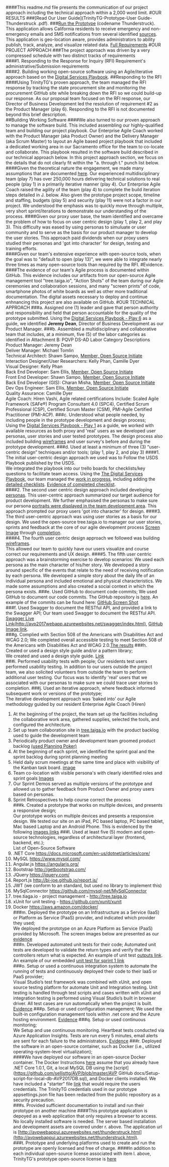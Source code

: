 ####This readme.md file presents the communication of our project approach including the technical approach within a 2,000 word limit.
#OUR RESULTS
###[Read Our User Guide](TrinityTG-Prototype-User Guide-Thunderstruck .pdf).
###[Run the Prototype](http://avpwebappui.azurewebsites.net/thunderstruck.html) (codename Thunderstruck).  This application allows California residents to receive emergency and non-emergency emails and SMS notifications from several identified [sources](https://github.com/sellisttg/AVP/blob/master/AVP%20GitHub%20docs/RFI_CDT-ADPQ-0117_-_Prototype_B_Resources.pdf).  This application is geo-location aware, provides administrators to ability publish, track, analyze, and visualize related data. [Full Requirements](https://github.com/sellisttg/AVP/blob/master/AVP%20GitHub%20docs/Prototype%20B%20Requirements.pdf)
#OUR PROJECT APPROACH
###The project approach was driven by a very compressed schedule with two distinct tracks of requirements  
####1. Responding to the Response for Inquiry (RFI) Requirement's administrative/Submission requirements  
####2. Building working open-source software using an Agile/iterative approach based on the [Digital Services Playbook](https://playbook.cio.gov/).
##Responding to the RFI
####Using TrinityTG's proven approach, the team managed the RFI response by tracking the state procurement site and monitoring the procurement GitHub site while breaking down the RFI so we could build-up our response. As our proposal team focused on the RFI response, our Director of Business Development led the resolution of requirement #2 as the Product Manager (play 6). Responding to the RFI is not documented beyond this brief description.  
##Building Working Software
####We also turned to our proven approach to manage the software build. This included assembling our highly-qualified team and building our project playbook. Our Enterprise Agile Coach worked with the Product Manager (aka Product Owner) and the Delivery Manager (aka Scrum Master) to layout an Agile based project playbook that included a dedicated working area in our Sacramento office for the team to co-locate and collaborate. This playbook resulted in the software build described in our technical approach below. In this project approach  section, we focus on the details that do not clearly fit within the "a. through t." punch list below.  
####Given the theoretical nature the engagement, we made many assumptions that are documented [here](https://github.com/sellisttg/AVP/blob/master/AVP%20GitHub%20docs/Assumptions.md). Our experienced multidisciplinary team (play 7) has over 250,000 hours delivering technical solutions to real people (play 1) in a primarily iterative manner (play 4). Our Enterprise Agile Coach raised the agility of the team (play 4) to complete the build iteration steps detailed in J. below. Also given the prototype project scope, timeline and staffing, budgets (play 5) and security (play 11) were not a factor in our project.  We understood the emphasis was to quickly move through multiple, very short sprint/iterations to demonstrate our understanding of the process. 
####Given our proxy user base, the team identified and overcame the problem of how to focus on user centric design (play 1, play 2, and play 3). This difficulty was eased by using personas to simuluate or user community and to serve as the basis for our product manager to develop the user stories. This approach paid dividends when our proxy users studied their personas and 'got into character' for design, testing and training efforts.   
####Given our team's extensive experience with open-source tools, when the goal was to "default to open (play 13)", we were able to integrate nearly three times as many open-source tools than required by the RFI. 
#Evidence.
####The evidence of our team's Agile process is documented within GitHub.  This evidence includes our artifacts from our open-source Agile management tool "tree.taiga.io", "Action Shots" of the team during our Agile ceremonies and collaboration sessions, and many "screen prints" of code, smartphone photos of white boards as well as other more traditional documentation. The digital assets necessary to deploy and continue enhnancing this project are also available on GitHub.
#OUR TECHNICAL APPROACH
###a. Assigned one (1) leader and gave that person authority and responsibility and held that person accountable for the quality of the prototype submitted. 
Using the [Digital Services Playbook - Play 6](https://playbook.cio.gov/#play6) as a guide, we identified **Jeremy Dean**, Director of Business Development as our Product Manager.
###b. Assembled a multidisciplinary and collaborative team that includes, at a minimum, five (5) of  the  labor  categories  as  identified  in  Attachment  B:  PQVP DS-AD  Labor  Category  Descriptions  
Product Manager: Jeremy Dean  
Deliver Manager: Michael Tomlin  
Technical Architect: Shawn Sampo, [Member, Open Source Initiate](https://opensource.org/)   
Interaction Designer/User Researchers: Kelly Phan, Camille Dyer  
Visual Designer: Kelly Phan  
Back End Developer: Sam Ellis, [Member, Open Source Initiate](https://opensource.org/)   
Front End Developer: Shawn Sampo,  [Member, Open Source Initiate](https://opensource.org/)   
Back End Developer (GIS): Charan Misha, [Member, Open Source Initiate](https://opensource.org/)  
Dev Ops Engineer: Sam Ellis,  [Member, Open Source Initiate](https://opensource.org/)  
Quality Assurance: Camille Dyer  
Agile Coach: Hiren Vashi, Agile related certifications Include: Scaled Agile Framework (SAFe®) Program Consultant 4.0 (SPC4), Certified Scrum Professional (CSP), Certified Scrum Master (CSM), PMI-Agile Certified Practitioner (PMI-ACP).
###c.  Understood what people needed, by including people in the prototype development and design process;  
Using the [Digital Services Playbook - Play 1](https://playbook.cio.gov/#play1) as a guide, we worked with available resources as both proxy and 'real' users as we developed user personas, user stories and user tested prototypes. The design process also included building [wireframes](https://github.com/sellisttg/AVP/blob/master/AVP%20GitHub%20docs/wireframe_index.md) and user survey's before and during the prototype development.
###d.   Used at least a minimum of three (3) “user-centric design” techniques and/or tools; (play 1, play 2, and play 3)
####1. The initial user-centric design approach we used was to Follow the USDS Playbook published by the USDS.  
We integrated the playbook into our trello boards for checklists/key questions to facilitate team access. Using the [The Digital Services Playbook](https://playbook.cio.gov/), our team managed the [work in progress](https://cloud.githubusercontent.com/assets/23264395/23351792/20e96844-fc78-11e6-87cd-a7e92e07773d.png), including adding the [detailed checklists](https://cloud.githubusercontent.com/assets/23264395/23351810/46e243e0-fc78-11e6-99b8-b8e69242fefe.png).  [Evidence of completed checklist](https://github.com/sellisttg/AVP/blob/master/AVP%20GitHub%20docs/d.1-Completed-playbook-trello-screen-shots.pdf).  
####2. The second user centric design approach included developing [personas](https://github.com/sellisttg/AVP/blob/master/AVP%20GitHub%20docs/UserPersonas2.0.pdf).
This user-centric approach summarized our target audience for product development. We further emphasised the personas to make sure our persona [portraits were displayed in the team development area](https://cloud.githubusercontent.com/assets/23264395/23387351/bdc5b102-fd10-11e6-9753-902d57caca76.jpg).  This approach prompted our proxy users 'got into character' for design.
####3. The third user-centric approach was using user stories as a basis for our design.
We used the open-source tree.taiga.io to manager our user stories, sprints and feedback at the core of our agile development process [Screen Image](https://github.com/sellisttg/AVP/blob/master/AVP%20GitHub%20docs/screen%20images/Tree.taiga.io-user-stories-sprint-1.png) through [completion](https://github.com/sellisttg/AVP/blob/master/AVP%20GitHub%20docs/screen%20images/j.AVP-Sprint-Completion.JPG).  
####4. The fourth user centric design approach we followed was building [wireframes](https://github.com/sellisttg/AVP/blob/master/AVP%20GitHub%20docs/wireframe_index.md).  
This allowed our team to quickly have our users visualize and course correct our requirements and UX design.
####5. The fifth user centric approach was a brainstorming exercise to develop scenarios:
We used each persona as the main character of his/her story. We developed a story around specific of the events that relate to the need of receiving notification by each persona. We developed a simple story about the daily life of an individual persona and included emotional and physical characteristics. We made some assumptions and also created a social context in which the persona exists.
###e.   Used GitHub to document code commits; 
We used GitHub to document our code commits. The GitHub repository is [here](https://github.com/sellisttg/AVP).  An example of the commits can be found here: [GitHub Screen Shot](https://cloud.githubusercontent.com/assets/23264395/23351069/ae61853a-fc73-11e6-9e9a-630ae6d2407b.png)  
###f. Used Swagger to document the RESTful API, and provided a link to the Swagger API; 
Our team used Swagger to document the RESTful API. [Swagger Live Link(http://avp2017webapp.azurewebsites.net/swagger/index.html)](http://avp2017webapp.azurewebsites.net/swagger/index.html), [GitHub Image link](https://cloud.githubusercontent.com/assets/23264395/23522378/9d6ad4cc-ff37-11e6-8ba7-e150f9639be7.png).   
###g. Complied with Section 508 of the Americans with Disabilities Act and WCAG 2.0; 
We completed overall accessible testing to meet Section 508 of the Americans with Disabilities Act and WCAG 2.0.[The results](https://github.com/sellisttg/AVP/blob/master/AVP%20GitHub%20docs/g.Section%20508%20and%20WCAG%202.pdf)
###h. Created or used a design style guide and/or a pattern library;  
We created and used a design style guide.  [Link](https://github.com/sellisttg/AVP/blob/master/AVP%20GitHub%20docs/h.1-Thunderstruck_StyleGuide_Draft_v2.pdf)  
###i. Performed usability tests with people; 
Our residents test users performed usability testing. In addition to our users outside the project team, we also solicited volunteers from outside the team to perform additional user testing.  Our focus was to identify 'real' users that we associated with our personas to make sure we could trace user stories to completion.
###j. Used an iterative approach, where feedback informed subsequent work or versions of the prototype;  
The iterative development approach was 'baked into' our Agile methodology guided by our resident Enterprise Agile Coach (Hiren)  
1. At the beginning of the project, the team set up the facilities including the collaborative work area, gathered supplies, selected the tools, and configured the architecture.  
2. Set up team collaboration site in [tree.taiga.io](https://github.com/sellisttg/AVP/blob/master/AVP%20GitHub%20docs/screen%20images/j.tree.taiga.io-all-sprints-complete.jpg) with the product backlog used to guide the development team  
3. Periodically product owner and development team groomed product backlog [(used Planning Poker)](https://cloud.githubusercontent.com/assets/23264395/23377082/6d2ef5be-fce3-11e6-8f10-9d5e17832427.jpg)      
4. At the beginning of each sprint, we identified the sprint goal and the sprint backlog during sprint planning meeting  
5. Held daily scrum meetings at the same time and place with visibility of the Kanban task board. [image](https://cloud.githubusercontent.com/assets/23264395/23535136/5b96e2cc-ff71-11e6-98cf-4c549d5d8057.jpg)  
6. Team co-location with visible persona's with clearly identified roles and sprint goals [Images](https://github.com/sellisttg/AVP/blob/master/AVP%20GitHub%20docs/ceremonies%20notes/PairProgramming-personas-in-development-area.jpg)  
7. Our Sprint Demos served as multiple versions of the prototype and allowed us to gather feedback from Product Owner and proxy users based on personas.     
8. Sprint Retrospectives to help course correct the process  
###k. Created a prototype that works on multiple devices, and presents a responsive design;   
Our prototype works on multiple devices and presents a responsive design. We tested our site on an iPad, PC based laptop, 
PC based tablet, Mac based Laptop and an Android Phone. This is evidenced by the following [images links]( 
https://github.com/sellisttg/AVP/blob/master/AVP%20GitHub%20docs/multipledevices.md)
###l.    Used at least five (5) modern and open-source technologies, regardless of architectural layer (frontend, backend, etc.);  
List of Open-Source Software  
1. .NET Core https://docs.microsoft.com/en-us/dotnet/articles/core/   
2. MySQL https://www.mysql.com/  
3. Angular.js https://angularjs.org/  
4. Bootstrap http://getbootstrap.com/   
5. JQuery https://jquery.com/  
6. Report.js http://bi-joe.github.io/report.js/
7. JWT (we conform to an 
standard, but used no library to implement this)     
8. MySqlConnector https://github.com/mysql-net/MySqlConnector  
9. tree.tiaga.io - project management - http://tree.taiga.io  
10. xUnit for unit testing - https://github.com/xunit/xunit  
11. Docker https://aws.amazon.com/docker/  
###m.  Deployed the prototype on an Infrastructure as a Service (IaaS) or Platform as Service (PaaS) provider, and indicated which provider they used;   
We deployed the prototype on an Azure Platform as Service (PaaS) provided by Microsoft. The screen images below are presented as our [evidence](https://github.com/sellisttg/AVP/blob/master/AVP%20GitHub%20docs/m.1-PaaS-evidence.md)   
###n.  Developed automated unit tests for their code;
Automated unit tests are developed to validate the return types and verify that the controllers return what is expected. An example of unit test [outputs link](https://cloud.githubusercontent.com/assets/23264395/23348944/a984b308-fc63-11e6-880f-4692cd0fd90a.png).    
An example of our embedded [unit test for sprint 1 link](https://cloud.githubusercontent.com/assets/23264395/23374564/af400470-fcd9-11e6-89b6-4aa6e9795a0f.png)  
###o.   Setup  or  used  a  continuous  integration  system  to  automate  the  running  of  tests  and  continuously deployed their code to their IaaS or PaaS provider;   
Visual Studio’s test framework was combined with xUnit, and open source testing platform for automate Unit and Integration testing. Unit testing is handled through test scripts and cases written with xUnit and integration testing is performed using Visual Studio’s built in browser driver. All test cases are run automatically when the project is built. [Evidence](https://github.com/sellisttg/AVP/blob/master/AVP%20GitHub%20docs/screen%20images/o.UnitUITestsPassing.PNG)
###p.   Setup or used configuration management; 
We used the built-in configuration management tools within .net core and the Azure hosting environment. [Evidence](https://github.com/sellisttg/AVP/blob/master/AVP%20GitHub%20docs/p1-configiguration-management-evidence.md) 
###q.   Setup or used continuous monitoring;  
We Setup and use continuous monitoring.  Heartbeat tests conducted via Azure Application Insights. Tests are run every 5 minutes, email alerts are sent for each failure to the  administrators. [Evidence](https://github.com/sellisttg/AVP/blob/master/AVP%20GitHub%20docs/q.1-continuous-monitoring-evidence.md)
###r.    Deployed  the  software  in  an  open-source  container,  such  as  Docker (i.e., utilized  operating-system-level virtualization);  
####We have deployed our software in an open-source Docker container. The Docker Instructions [here](https://github.com/sellisttg/AVP/blob/master/AVP%20GitHub%20docs/ThunderstruckDockerDevelopmentInstallation.pdf) assume that you already have .NET Core 1.0.1, Git, a local MySQL DB using the [script](https://github.com/sellisttg/AVP/blob/master/AVP GitHub docs/Setup-script-for-local-db-AVP2017DB.sql), and Docker clients installed. We have included a "starter" file [link](https://github.com/sellisttg/AVP/blob/master/AVP%20GitHub%20docs/appsettings.Development.json) that would require the users credentials. The TrinityTG credentials used in our prototype appsettings.json file has been redacted from the public repository as a security precaution.   
###s.   Provided sufficient documentation to install and run their prototype on another machine
####This prototype application is depoyed as a web application that only requires a browser to access.  No locally installed software is needed. The server based installation and development assets are covered under r. above.  The application url is [http://avpwebappui.azurewebsites.net/thunderstruck.html](http://avpwebappui.azurewebsites.net/thunderstruck.html).  
###t. Prototype  and  underlying  platforms  used  to  create  and  run  the  prototype  are  openly  licensed and free of charge.
####In addition to each individual open-source license associated with item l. above, TrinityTG's prototype open-source license is [here](https://github.com/sellisttg/AVP/blob/master/AVP%20GitHub%20docs/MITLicense.md)
